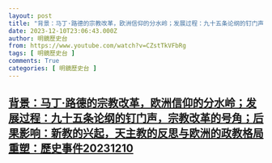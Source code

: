 ```yaml
---
layout: post
title: "背景：马丁·路德的宗教改革，欧洲信仰的分水岭；发展过程：九十五条论纲的钉门声，宗教改革的号角；后果影响：新教的兴起，天主教的反思与欧洲的政教格局重塑：歷史事件20231210"
date: 2023-12-10T23:06:43.000Z
author: 明鏡歷史台
from: https://www.youtube.com/watch?v=CZstTkVFbRg
tags: [ 明鏡歷史台 ]
comments: True
categories: [ 明鏡歷史台 ]
---
```

<!--1702249603000-->
[背景：马丁·路德的宗教改革，欧洲信仰的分水岭；发展过程：九十五条论纲的钉门声，宗教改革的号角；后果影响：新教的兴起，天主教的反思与欧洲的政教格局重塑：歷史事件20231210](https://www.youtube.com/watch?v=CZstTkVFbRg)
------

<div>

</div>
